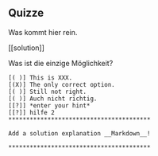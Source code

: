 <!--

author:   André Dietrich, Sebastian Zug
email:    andre.dietrich@ovgu.de, sebastian.zug@ovgu.de
version:  1.0.0
language: de
narrator: Deutsch Female

script:   https://cdn.rawgit.com/davidedc/Algebrite/master/dist/algebrite.bundle-for-browser.js

script: https://cdn.jsdelivr.net/chartist.js/latest/chartist.min.js

link: https://cdn.jsdelivr.net/chartist.js/latest/chartist.min.css

@eval:    <script> Algebrite.run(`@input`) </script>


link:     https://pannellum.org/css/style.css
          https://cdn.pannellum.org/2.4/pannellum.css

script:   https://cdn.pannellum.org/2.4/pannellum.js

@panorama
<div id="panorama_@0" style="width: 100%; height: 400px;"></div>

<script>
  pannellum.viewer('panorama_@0', {
        "type": "equirectangular",
        "panorama": "@1",
        "autoLoad": true,
        "hotSpots": [@2]
  });
</script>
@end


@panorama_hotspots
<div id="panorama_@0" style="width: 100%; height: 400px;"></div>

<script>
  pannellum.viewer('panorama_@0', {
        "type": "equirectangular",
        "panorama": "@1",
        "hotSpotDebug": true,
        "autoLoad": true,
        "hotSpots": []
  });
</script>
@end


-->



## Quizze

Was kommt hier rein.

  [[solution]]

Was ist die einzige Möglichkeit?

    [( )] This is XXX.
    [(X)] The only correct option.
    [( )] Still not right.
    [( )] Auch nicht richtig.
    [[?]] *enter your hint*
    [[?]] hilfe 2
    ****************************************

    Add a solution explanation __Markdown__!

    ****************************************
